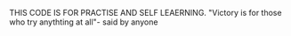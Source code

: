 THIS CODE IS FOR PRACTISE AND SELF LEAERNING.
"Victory is for those who try anythting at all"- said by anyone
